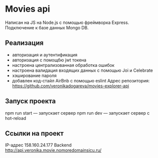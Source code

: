 # Movies api
Написан на JS на Node.js с помощью фреймворка Express. Подключение к базе данных Mongo DB.
## Реализация
* авторизация и аутентификация
* авторизация с помощбю jwt токена
* настроена централизованная обработка ошибок
* настроена валидация входящих данных с помощью Joi и Celebrate
* хэширование пароля
* добавлен код-стайл AirBnb с помощью eslint
Адрес репозитория: https://github.com/veronikadogareva/movies-explorer-api
## Запуск проекта
npm run start — запускает сервер
npm run dev — запускает сервер с hot-reload
## Ссылки на проект
IP-адрес 158.160.24.177
Backend http://api.veronika.movie.nomoredomainsicu.ru/